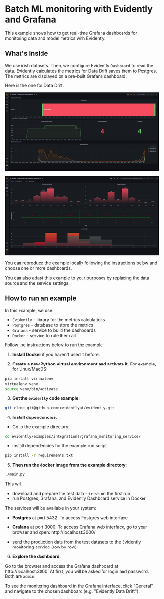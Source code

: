 # Batch ML monitoring with Evidently and Grafana

This example shows how to get real-time Grafana dashboards for monitoring data and model metrics with Evidently. 

## What's inside

We use irish datasets. Then, we configure Evidently `Dashboard` to read the data. Evidently calculates the metrics for Data Drift saves them to Postgres. The metrics are displayed on a pre-built Grafana dashboard.

Here is the one for Data Drift.

![Dashboard example](https://github.com/mzadafiya/grafana_evidently_drift_detection/blob/main/docs/images/evidently_data_drift_dashboard.png)

![Dashboard example 2](https://github.com/mzadafiya/grafana_evidently_drift_detection/blob/main/docs/images/evidently_data_drift_dashboard_advance.png)

You can reproduce the example locally following the instructions below and choose one or more dashboards.

You can also adapt this example to your purposes by replacing the data source and the service settings. 

## How to run an example

In this example, we use:
* `Evidently` - library for the metrics calculations
* `Postgres` - database to store the metrics
* `Grafana` - service to build the dashboards
* `Docker` - service to rule them all

Follow the instructions below to run the example:

1. **Install Docker** if you haven't used it before. 

2. **Create a new Python virtual environment and activate it**.
For example, for Linux/MacOS:
```bash
pip install virtualenv
virtualenv venv
source venv/bin/activate 
```
3. **Get the `evidently` code example**:
```bash
git clone git@github.com:evidentlyai/evidently.git
```

4. **Install dependencies**.

- Go to the example directory:
```bash
cd evidently/examples/integrations/grafana_monitoring_service/
```
- install dependencies for the example run script
```bash
pip install -r requirements.txt
```

5. **Then run the docker image from the example directory**:
```bash
./main.py
```
This will:
- download and prepare the test data - `irish` on the first run.
- run Postgres, Grafana, and Evidently Dashboard service in Docker

The services will be available in your system:
  - **Postgres** at port 5432. To access Postgres web interface
  - **Grafana** at port 3000. To access Grafana web interface, go to your browser and open: http://localhost:3000/

- send the production data from the test datasets to the Evidently monitoring service (row by row)


6. **Explore the dashboard**.
 
Go to the browser and access the Grafana dashboard at http://localhost:3000. At first, you will be asked for login and password. Both are `admin`. 

To see the monitoring dashboard in the Grafana interface, click "General" and navigate to the chosen dashboard (e.g. "Evidently Data Drift").
